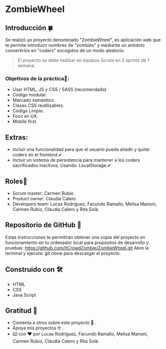 # ZombieWheel

## Introducción 🍀

Se realizó un proyecto denominado "ZombieWheel", es aplicación web que te permite introducir nombres de "zombies" y mediante un antidoto convertirlos en "coders" escogidos de un modo aleatorio. 
> 

> El proyecto se debe realizar en equipos Scrum en 2 sprints de 1 semana.
>

### Objetivos de la práctica🔩:

- Usar HTML, JS y CSS / SASS (recomendado)
- Código modular.
- Marcado semántico.
- Clases CSS reutilizables.
- Código Limpio.
- Foco en UX.
- Mobile first.

## Extras:
* Incluir una funcionalidad para que el usuario pueda añadir y quitar coders en el frontend.✔
* Incluir un sistema de persistencia para mantener a los coders sacrificados inactivos. Usando: LocalStorage.✔

## Roles🎯
* Scrum master: Carmen Rubio
* Product owner: Claudia Calero
* Developers team: Lucas Rodríguez, Facundo Ramallo, Melisa Manoni, Carmen Rubio, Clàudia Calero y Rita Solà. 


## Repositorio de GitHub 🚀
Estas instrucciones te permitirán obtener una copia del proyecto en funcionamiento en tu ordenador local para propósitos de desarrollo y pruebas:
https://github.com/ItCrowdZombie/ZombieWheel.git
Abre la terminal y ejecuta: git clone para descargar el proyecto.


## Construido con 🛠️

* HTML
* CSS
* Java Script



## Gratitud 🎁
* Comenta a otros sobre este proyecto 📢 .
* Apoya mis proyectos 🤓 .
* ⌨️ con ❤️ por Lucas Rodríguez, Facundo Ramallo, Melisa Manoni, Carmen Rubio, Clàudia Calero y Rita Solà. 

